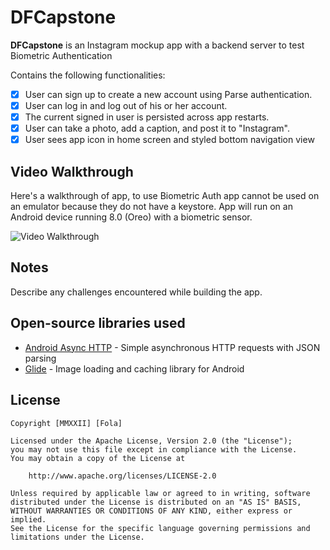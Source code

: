 # DFCapstone

**DFCapstone** is an Instagram mockup app with a backend server to test Biometric Authentication

Contains the following functionalities:

- [X] User can sign up to create a new account using Parse authentication.
- [X] User can log in and log out of his or her account.
- [X] The current signed in user is persisted across app restarts.
- [X] User can take a photo, add a caption, and post it to "Instagram".
- [X] User sees app icon in home screen and styled bottom navigation view

## Video Walkthrough

Here's a walkthrough of app, to use Biometric Auth app cannot be used on an emulator because they do not have a keystore. App will run on an Android device running 8.0 (Oreo) with a biometric sensor.

<img src='http://i.imgur.com/link/to/your/gif/file.gif' title='Video Walkthrough' width='' alt='Video Walkthrough' />

## Notes

Describe any challenges encountered while building the app.

## Open-source libraries used

- [Android Async HTTP](https://github.com/codepath/CPAsyncHttpClient) - Simple asynchronous HTTP requests with JSON parsing
- [Glide](https://github.com/bumptech/glide) - Image loading and caching library for Android

## License

    Copyright [MMXXII] [Fola]

    Licensed under the Apache License, Version 2.0 (the "License");
    you may not use this file except in compliance with the License.
    You may obtain a copy of the License at

        http://www.apache.org/licenses/LICENSE-2.0

    Unless required by applicable law or agreed to in writing, software
    distributed under the License is distributed on an "AS IS" BASIS,
    WITHOUT WARRANTIES OR CONDITIONS OF ANY KIND, either express or implied.
    See the License for the specific language governing permissions and
    limitations under the License.
